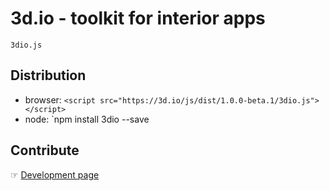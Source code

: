 # 3d.io - toolkit for interior apps

`3dio.js`

## Distribution

* browser: `<script src="https://3d.io/js/dist/1.0.0-beta.1/3dio.js"></script>`
* node: `npm install 3dio --save

## Contribute

&#9758; [Development page](docs/development.md)
